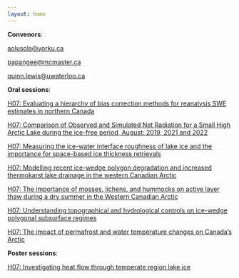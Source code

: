 ```yaml
---
layout: home
---
```



**Convenors**:

<a href="mailto:aolusola@yorku.ca">aolusola@yorku.ca</a>

<a href="mailto:papangee@mcmaster.ca">papangee@mcmaster.ca</a>

<a href="mailto:quinn.lewis@uwaterloo.ca">quinn.lewis@uwaterloo.ca</a>

**Oral sessions**:

[H07: Evaluating a hierarchy of bias correction methods for reanalysis SWE estimates in northern Canada](H07_Kanda_Evaluati)

[H07: Comparison of Observed and Simulated Net Radiation for a Small High Arctic Lake during the ice-free period, August: 2019, 2021 and 2022](H07_Robin_Comparis)

[H07: Measuring the ice-water interface roughness of lake ice and the importance for space-based ice thickness retrievals](H07_BACAL_Measurin)

[H07: Modelling recent ice-wedge polygon degradation and increased thermokarst lake drainage in the western Canadian Arctic](H07_Thorn_Modellin)

[H07: The importance of mosses, lichens, and hummocks on active layer thaw during a dry summer in the Western Canadian Arctic](H07_Dakin_Theimpor)

[H07: Understanding topographical and hydrological controls on ice-wedge polygonal subsurface regimes](H07_Walke_Understa)

[H07: The impact of permafrost and water temperature changes on Canada’s Arctic](H07_Broes_Theimpac)

**Poster sessions**:

[H07: Investigating heat flow through temperate region lake ice](H07_Alvar_Investig)

